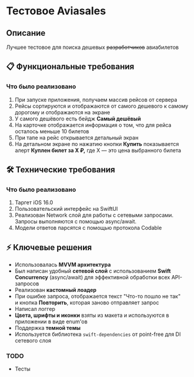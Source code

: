 # Тестовое Aviasales

## Описание

Лучшее тестовое для поиска дешевых ~~разработчиков~~ авиабилетов

## 📋 Функциональные требования

### Что было реализовано
1. При запуске приложения, получаем массив рейсов от сервера
2. Рейсы сортируются и отображаются от самого дешевого к самому дорогому и отображаются на экране
3. У самого дешёвого есть бейдж **Самый дешёвый**
4. На карточке отображается информация о том, что для рейса осталось меньше 10 билетов
5. При тапе на рейс открывается детальный экран
6. На детальном экране по нажатию кнопки **Купить** показывается алерт **Куплен билет за X ₽,** где X — это цена выбранного билета

## 🛠 Технические требования

### Что было реализовано
1. Таргет iOS 16.0
2. Пользовательский интерфейс на SwiftUI
3. Реализован Network слой для работы с сетевыми запросами. Запросы выполняются с помощью async/await.
4. Модели ответов парсятся с помощью протокола Codable

## ⚡️ Ключевые решения
- Использовалась **MVVM архитектура**
- Был написан удобный **сетевой слой** с использованием **Swift Concurrency** (async/await) для эффективной обработки всех API-запросов
- Реализован **кастомный лоадер**
- При ошибке запроса, отображается текст "Что-то пошло не так" и кнопка **Повторить**, которая заново отправляет запрос
- Написал логгер
- **Цвета, шрифты и иконки** взяты из макета и используются в приложении в виде enum'ов
- Поддержка **темной темы**
- Используется библиотека `swift-dependencies` от point-free для DI сетевого слоя

### TODO
- Тесты
